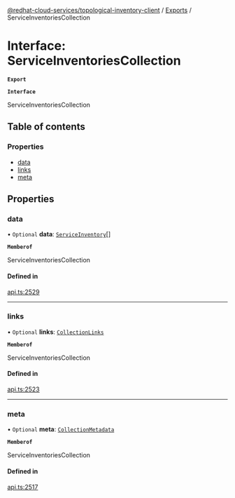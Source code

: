 [@redhat-cloud-services/topological-inventory-client](../README.md) / [Exports](../modules.md) / ServiceInventoriesCollection

# Interface: ServiceInventoriesCollection

**`Export`**

**`Interface`**

ServiceInventoriesCollection

## Table of contents

### Properties

- [data](ServiceInventoriesCollection.md#data)
- [links](ServiceInventoriesCollection.md#links)
- [meta](ServiceInventoriesCollection.md#meta)

## Properties

### data

• `Optional` **data**: [`ServiceInventory`](ServiceInventory.md)[]

**`Memberof`**

ServiceInventoriesCollection

#### Defined in

[api.ts:2529](https://github.com/RedHatInsights/javascript-clients/blob/master/packages/topological-inventory/api.ts#L2529)

___

### links

• `Optional` **links**: [`CollectionLinks`](CollectionLinks.md)

**`Memberof`**

ServiceInventoriesCollection

#### Defined in

[api.ts:2523](https://github.com/RedHatInsights/javascript-clients/blob/master/packages/topological-inventory/api.ts#L2523)

___

### meta

• `Optional` **meta**: [`CollectionMetadata`](CollectionMetadata.md)

**`Memberof`**

ServiceInventoriesCollection

#### Defined in

[api.ts:2517](https://github.com/RedHatInsights/javascript-clients/blob/master/packages/topological-inventory/api.ts#L2517)
